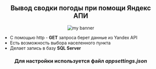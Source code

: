 <h2 align="center">
Вывод сводки погоды при помощи Яндекс АПИ
</h2> 

<p align="center">
  <a target="_blank" rel="noreferrer"><img src="https://user-images.githubusercontent.com/123240726/226411239-b3acb4c1-043b-43ce-9222-1b9957c01473.gif" alt="my banner"></a>
</p>

- С помощью http - **GET** запроса берет данные из Yandex API
- Есть возможность выбора населенного пункта
- Делает запись в базу **SQL Server**

<h3 align="center">
  Для настройки используется файл <em>appsettings.json</em>
</h3> 
